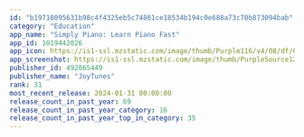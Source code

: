 ```yaml
---
id: "b19718095631b98c4f4325eb5c74861ce18534b194c0e688a73c70b873094bab"
category: "Education"
app_name: "Simply Piano: Learn Piano Fast"
app_id: 1019442026
app_icon: https://is1-ssl.mzstatic.com/image/thumb/Purple116/v4/08/df/0f/08df0f94-6e9d-2c3c-73a8-c61467b98e61/AppIcon-0-0-1x_U007emarketing-0-0-0-7-0-0-sRGB-0-0-0-GLES2_U002c0-512MB-85-220-0-0.png/1024x1024bb.png
app_screenshot: https://is1-ssl.mzstatic.com/image/thumb/PurpleSource126/v4/cf/d5/17/cfd517d5-9c99-ee97-55d9-2a22a2b9e199/a32c2005-76ce-4593-ab7b-3a4872546b33_Slice_1.jpg/2688x1242bb.png
publisher_id: 492065449
publisher_name: "JoyTunes"
rank: 31
most_recent_release: 2024-01-31 00:00:00
release_count_in_past_year: 69
release_count_in_past_year_category: 16
release_count_in_past_year_top_in_category: 35
---
```

